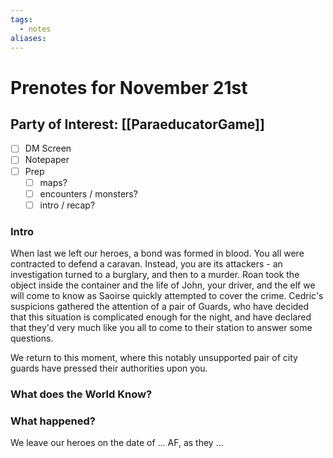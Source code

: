 ```yaml
---
tags:
  - notes
aliases:
---
```


# Prenotes for November 21st
## Party of Interest: [[ParaeducatorGame]]
- [ ] DM Screen
- [ ] Notepaper
- [ ] Prep
	- [ ] maps?
	- [ ] encounters / monsters?
	- [ ] intro / recap?

### Intro

When last we left our heroes, a bond was formed in blood. You all were contracted to defend a caravan. Instead, you are its attackers - an investigation turned to a burglary, and then to a murder. Roan took the object inside the container and the life of John, your driver, and the elf we will come to know as Saoirse quickly attempted to cover the crime. Cedric's suspicions gathered the attention of a pair of Guards, who have decided that this situation is complicated enough for the night, and have declared that they'd very much like you all to come to their station to answer some questions.

We return to this moment, where this notably unsupported pair of city guards have pressed their authorities upon you. 

### What does the World Know?


### What happened?


We leave our heroes on the date of ... AF, as they ...